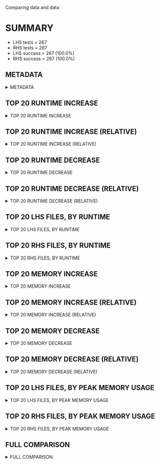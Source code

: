 Comparing data and data


# SUMMARY
- LHS tests = 267
- RHS tests = 267
- LHS success = 267  (100.0%)
- RHS success = 267  (100.0%)


## METADATA

<details><summary>METADATA</summary>

# LHS
<pre>
Ramon benchmark for Z3
-
Job description: 
Job tag: smt-sls-ufnia-sat
Z3 repo: https://github.com/Z3Prover/z3
Z3 commit: 7fb6497ce1162635e7e5f78fe35bf4d5b02d2dbd
Z3 branch: master
Z3 options: "-T:60 -v:2 -st tactic.default_tactic="(then simplify propagate-values solve-eqs simplify sls-smt)" model_validate=true sls.arith_use_clausal_lookahead=true"
Z3 inputs: inputs/QF_UFNIA_SAT
Z3 commit message: fix return value when in external mode bool-flip

return null_bool_var instead of false (= 0).

</pre>
# RHS
<pre>
Ramon benchmark for Z3
-
Job description: 
Job tag: smt-sls-ufnia-sat
Z3 repo: https://github.com/Z3Prover/z3
Z3 commit: 7fb6497ce1162635e7e5f78fe35bf4d5b02d2dbd
Z3 branch: master
Z3 options: "-T:60 -v:2 -st tactic.default_tactic="(then simplify propagate-values solve-eqs simplify sls-smt)" model_validate=true sls.arith_use_clausal_lookahead=true"
Z3 inputs: inputs/QF_UFNIA_SAT
Z3 commit message: fix return value when in external mode bool-flip

return null_bool_var instead of false (= 0).

</pre>
</details>


## TOP 20 RUNTIME INCREASE

<details><summary>TOP 20 RUNTIME INCREASE</summary>

|FILE                                                                                        |TIME_L     |TIME_R     |DIFF(s)    |DIFF(%)|
|-------------|-------------:|-------------:|--------------:|------------:|
|00002.smt2                                                                                  |   0.008s  |   0.008s  |   0.000s  | 0.0%|
|00003.smt2                                                                                  |   0.007s  |   0.007s  |   0.000s  | 0.0%|
|00005.smt2                                                                                  |   0.007s  |   0.007s  |   0.000s  | 0.0%|
|00018.smt2                                                                                  |   0.076s  |   0.076s  |   0.000s  | 0.0%|
|00020.smt2                                                                                  |   0.008s  |   0.008s  |   0.000s  | 0.0%|
|00035.smt2                                                                                  |   0.011s  |   0.011s  |   0.000s  | 0.0%|
|00085.smt2                                                                                  |   0.010s  |   0.010s  |   0.000s  | 0.0%|
|00102.smt2                                                                                  |   0.008s  |   0.008s  |   0.000s  | 0.0%|
|00104.smt2                                                                                  |   0.658s  |   0.658s  |   0.000s  | 0.0%|
|00105.smt2                                                                                  |   0.020s  |   0.020s  |   0.000s  | 0.0%|
|00149.smt2                                                                                  |   0.008s  |   0.008s  |   0.000s  | 0.0%|
|00194.smt2                                                                                  |   0.011s  |   0.011s  |   0.000s  | 0.0%|
|00235.smt2                                                                                  |   0.007s  |   0.007s  |   0.000s  | 0.0%|
|00243.smt2                                                                                  |   0.009s  |   0.009s  |   0.000s  | 0.0%|
|00247.smt2                                                                                  |   0.007s  |   0.007s  |   0.000s  | 0.0%|
|00249.smt2                                                                                  |   0.016s  |   0.016s  |   0.000s  | 0.0%|
|00251.smt2                                                                                  |   0.012s  |   0.012s  |   0.000s  | 0.0%|
|00294.smt2                                                                                  |   0.008s  |   0.008s  |   0.000s  | 0.0%|
|00304.smt2                                                                                  |   0.202s  |   0.202s  |   0.000s  | 0.0%|
|00314.smt2                                                                                  |   0.014s  |   0.014s  |   0.000s  | 0.0%|
</details>


## TOP 20 RUNTIME INCREASE (RELATIVE)

<details><summary>TOP 20 RUNTIME INCREASE (RELATIVE)</summary>

|FILE                                                                                        |TIME_L     |TIME_R     |DIFF(s)    |DIFF(%)|
|-------------|-------------:|-------------:|--------------:|------------:|
|00002.smt2                                                                                  |   0.008s  |   0.008s  |   0.000s  | 0.0%|
|00003.smt2                                                                                  |   0.007s  |   0.007s  |   0.000s  | 0.0%|
|00005.smt2                                                                                  |   0.007s  |   0.007s  |   0.000s  | 0.0%|
|00018.smt2                                                                                  |   0.076s  |   0.076s  |   0.000s  | 0.0%|
|00020.smt2                                                                                  |   0.008s  |   0.008s  |   0.000s  | 0.0%|
|00035.smt2                                                                                  |   0.011s  |   0.011s  |   0.000s  | 0.0%|
|00085.smt2                                                                                  |   0.010s  |   0.010s  |   0.000s  | 0.0%|
|00102.smt2                                                                                  |   0.008s  |   0.008s  |   0.000s  | 0.0%|
|00104.smt2                                                                                  |   0.658s  |   0.658s  |   0.000s  | 0.0%|
|00105.smt2                                                                                  |   0.020s  |   0.020s  |   0.000s  | 0.0%|
|00149.smt2                                                                                  |   0.008s  |   0.008s  |   0.000s  | 0.0%|
|00194.smt2                                                                                  |   0.011s  |   0.011s  |   0.000s  | 0.0%|
|00235.smt2                                                                                  |   0.007s  |   0.007s  |   0.000s  | 0.0%|
|00243.smt2                                                                                  |   0.009s  |   0.009s  |   0.000s  | 0.0%|
|00247.smt2                                                                                  |   0.007s  |   0.007s  |   0.000s  | 0.0%|
|00249.smt2                                                                                  |   0.016s  |   0.016s  |   0.000s  | 0.0%|
|00251.smt2                                                                                  |   0.012s  |   0.012s  |   0.000s  | 0.0%|
|00294.smt2                                                                                  |   0.008s  |   0.008s  |   0.000s  | 0.0%|
|00304.smt2                                                                                  |   0.202s  |   0.202s  |   0.000s  | 0.0%|
|00314.smt2                                                                                  |   0.014s  |   0.014s  |   0.000s  | 0.0%|
</details>


## TOP 20 RUNTIME DECREASE

<details><summary>TOP 20 RUNTIME DECREASE</summary>

|FILE                                                                                        |TIME_L     |TIME_R     |DIFF(s)    |DIFF(%)|
|-------------|-------------:|-------------:|--------------:|------------:|
|00002.smt2                                                                                  |   0.008s  |   0.008s  |   0.000s  | 0.0%|
|00003.smt2                                                                                  |   0.007s  |   0.007s  |   0.000s  | 0.0%|
|00005.smt2                                                                                  |   0.007s  |   0.007s  |   0.000s  | 0.0%|
|00018.smt2                                                                                  |   0.076s  |   0.076s  |   0.000s  | 0.0%|
|00020.smt2                                                                                  |   0.008s  |   0.008s  |   0.000s  | 0.0%|
|00035.smt2                                                                                  |   0.011s  |   0.011s  |   0.000s  | 0.0%|
|00085.smt2                                                                                  |   0.010s  |   0.010s  |   0.000s  | 0.0%|
|00102.smt2                                                                                  |   0.008s  |   0.008s  |   0.000s  | 0.0%|
|00104.smt2                                                                                  |   0.658s  |   0.658s  |   0.000s  | 0.0%|
|00105.smt2                                                                                  |   0.020s  |   0.020s  |   0.000s  | 0.0%|
|00149.smt2                                                                                  |   0.008s  |   0.008s  |   0.000s  | 0.0%|
|00194.smt2                                                                                  |   0.011s  |   0.011s  |   0.000s  | 0.0%|
|00235.smt2                                                                                  |   0.007s  |   0.007s  |   0.000s  | 0.0%|
|00243.smt2                                                                                  |   0.009s  |   0.009s  |   0.000s  | 0.0%|
|00247.smt2                                                                                  |   0.007s  |   0.007s  |   0.000s  | 0.0%|
|00249.smt2                                                                                  |   0.016s  |   0.016s  |   0.000s  | 0.0%|
|00251.smt2                                                                                  |   0.012s  |   0.012s  |   0.000s  | 0.0%|
|00294.smt2                                                                                  |   0.008s  |   0.008s  |   0.000s  | 0.0%|
|00304.smt2                                                                                  |   0.202s  |   0.202s  |   0.000s  | 0.0%|
|00314.smt2                                                                                  |   0.014s  |   0.014s  |   0.000s  | 0.0%|
</details>


## TOP 20 RUNTIME DECREASE (RELATIVE)

<details><summary>TOP 20 RUNTIME DECREASE (RELATIVE)</summary>

|FILE                                                                                        |TIME_L     |TIME_R     |DIFF(s)    |DIFF(%)|
|-------------|-------------:|-------------:|--------------:|------------:|
|00002.smt2                                                                                  |   0.008s  |   0.008s  |   0.000s  | 0.0%|
|00003.smt2                                                                                  |   0.007s  |   0.007s  |   0.000s  | 0.0%|
|00005.smt2                                                                                  |   0.007s  |   0.007s  |   0.000s  | 0.0%|
|00018.smt2                                                                                  |   0.076s  |   0.076s  |   0.000s  | 0.0%|
|00020.smt2                                                                                  |   0.008s  |   0.008s  |   0.000s  | 0.0%|
|00035.smt2                                                                                  |   0.011s  |   0.011s  |   0.000s  | 0.0%|
|00085.smt2                                                                                  |   0.010s  |   0.010s  |   0.000s  | 0.0%|
|00102.smt2                                                                                  |   0.008s  |   0.008s  |   0.000s  | 0.0%|
|00104.smt2                                                                                  |   0.658s  |   0.658s  |   0.000s  | 0.0%|
|00105.smt2                                                                                  |   0.020s  |   0.020s  |   0.000s  | 0.0%|
|00149.smt2                                                                                  |   0.008s  |   0.008s  |   0.000s  | 0.0%|
|00194.smt2                                                                                  |   0.011s  |   0.011s  |   0.000s  | 0.0%|
|00235.smt2                                                                                  |   0.007s  |   0.007s  |   0.000s  | 0.0%|
|00243.smt2                                                                                  |   0.009s  |   0.009s  |   0.000s  | 0.0%|
|00247.smt2                                                                                  |   0.007s  |   0.007s  |   0.000s  | 0.0%|
|00249.smt2                                                                                  |   0.016s  |   0.016s  |   0.000s  | 0.0%|
|00251.smt2                                                                                  |   0.012s  |   0.012s  |   0.000s  | 0.0%|
|00294.smt2                                                                                  |   0.008s  |   0.008s  |   0.000s  | 0.0%|
|00304.smt2                                                                                  |   0.202s  |   0.202s  |   0.000s  | 0.0%|
|00314.smt2                                                                                  |   0.014s  |   0.014s  |   0.000s  | 0.0%|
</details>


## TOP 20 LHS FILES, BY RUNTIME

<details><summary>TOP 20 LHS FILES, BY RUNTIME</summary>

|FILE                                                                                       |TIME     |MEM        |
|------------|----------:|---------:|
|int_check_bvslt_bvurem1_ltr_inv_g.smt2                                                     |  60.029s |19.032MiB|
|int_check_ne_bvurem0_ltr_inv_g.smt2                                                        |  60.005s |19.028MiB|
|int_check_bvsge_bvashr0_rtl.smt2                                                           |  60.004s |19.104MiB|
|qf_AndOrXor_530_values_0.smt2                                                              |  60.004s |19.048MiB|
|int_check_bvslt_bvashr1_ltr_inv_g.smt2                                                     |  60.003s |18.864MiB|
|qf_Select_704_values_0.smt2                                                                |  60.003s |18.884MiB|
|int_check_bvsgt_bvlshr0_ltr_inv_r.smt2                                                     |  60.003s |18.836MiB|
|int_check_bvslt_bvudiv1_rtl.smt2                                                           |  60.002s |19.336MiB|
|int_check_bvule_bvlshr1_ltr_inv_g.smt2                                                     |  60.002s |18.772MiB|
|int_check_bvule_bvashr1_ltr_inv_g.smt2                                                     |  60.002s |18.832MiB|
|int_check_bvsge_bvashr0_ltr_inv_g.smt2                                                     |  60.001s |19.092MiB|
|int_check_bvsgt_bvmul_rtl.smt2                                                             |  60.001s |19.32MiB|
|qf_Select_740_values_0.smt2                                                                |  60.001s |19.044MiB|
|int_check_bvsgt_bvashr1_rtl.smt2                                                           |  60.001s |18.868MiB|
|int_check_ne_bvshl0_rtl.smt2                                                               |  60.001s |18.776MiB|
|int_check_bvsge_bvmul_rtl.smt2                                                             |  60.001s |18.828MiB|
|int_check_bvugt_bvmul_rtl.smt2                                                             |  60.000s |18.796MiB|
|int_check_bvule_bvlshr0_ltr_inv_g.smt2                                                     |  60.000s |18.784MiB|
|int_check_bvuge_bvurem1_ltr_inv_g.smt2                                                     |  60.000s |18.788MiB|
|int_check_bvuge_bvurem1_rtl.smt2                                                           |  60.000s |19.056MiB|
</details>


## TOP 20 RHS FILES, BY RUNTIME

<details><summary>TOP 20 RHS FILES, BY RUNTIME</summary>

|FILE                                                                                       |TIME     |MEM        |
|------------|----------:|---------:|
|int_check_bvslt_bvurem1_ltr_inv_g.smt2                                                     |  60.029s |19.032MiB|
|int_check_ne_bvurem0_ltr_inv_g.smt2                                                        |  60.005s |19.028MiB|
|int_check_bvsge_bvashr0_rtl.smt2                                                           |  60.004s |19.104MiB|
|qf_AndOrXor_530_values_0.smt2                                                              |  60.004s |19.048MiB|
|int_check_bvslt_bvashr1_ltr_inv_g.smt2                                                     |  60.003s |18.864MiB|
|qf_Select_704_values_0.smt2                                                                |  60.003s |18.884MiB|
|int_check_bvsgt_bvlshr0_ltr_inv_r.smt2                                                     |  60.003s |18.836MiB|
|int_check_bvslt_bvudiv1_rtl.smt2                                                           |  60.002s |19.336MiB|
|int_check_bvule_bvlshr1_ltr_inv_g.smt2                                                     |  60.002s |18.772MiB|
|int_check_bvule_bvashr1_ltr_inv_g.smt2                                                     |  60.002s |18.832MiB|
|int_check_bvsge_bvashr0_ltr_inv_g.smt2                                                     |  60.001s |19.092MiB|
|int_check_bvsgt_bvmul_rtl.smt2                                                             |  60.001s |19.32MiB|
|qf_Select_740_values_0.smt2                                                                |  60.001s |19.044MiB|
|int_check_bvsgt_bvashr1_rtl.smt2                                                           |  60.001s |18.868MiB|
|int_check_ne_bvshl0_rtl.smt2                                                               |  60.001s |18.776MiB|
|int_check_bvsge_bvmul_rtl.smt2                                                             |  60.001s |18.828MiB|
|int_check_bvugt_bvmul_rtl.smt2                                                             |  60.000s |18.796MiB|
|int_check_bvule_bvlshr0_ltr_inv_g.smt2                                                     |  60.000s |18.784MiB|
|int_check_bvuge_bvurem1_ltr_inv_g.smt2                                                     |  60.000s |18.788MiB|
|int_check_bvuge_bvurem1_rtl.smt2                                                           |  60.000s |19.056MiB|
</details>


## TOP 20 MEMORY INCREASE

<details><summary>TOP 20 MEMORY INCREASE</summary>

|FILE                                                                                        |MEM_L         |MEM_R         |DIFF            |DIFF(%)|
|-------------|-------------:|-------------:|--------------:|------------:|
|00002.smt2                                                                                  |18.768MiB|18.768MiB|0B| 0.0%|
|00003.smt2                                                                                  |18.356MiB|18.356MiB|0B| 0.0%|
|00005.smt2                                                                                  |18.512MiB|18.512MiB|0B| 0.0%|
|00018.smt2                                                                                  |22.28MiB|22.28MiB|0B| 0.0%|
|00020.smt2                                                                                  |18.768MiB|18.768MiB|0B| 0.0%|
|00035.smt2                                                                                  |18.768MiB|18.768MiB|0B| 0.0%|
|00085.smt2                                                                                  |18.488MiB|18.488MiB|0B| 0.0%|
|00102.smt2                                                                                  |18.996MiB|18.996MiB|0B| 0.0%|
|00104.smt2                                                                                  |19.788MiB|19.788MiB|0B| 0.0%|
|00105.smt2                                                                                  |19.988MiB|19.988MiB|0B| 0.0%|
|00149.smt2                                                                                  |18.716MiB|18.716MiB|0B| 0.0%|
|00194.smt2                                                                                  |19.156MiB|19.156MiB|0B| 0.0%|
|00235.smt2                                                                                  |18.516MiB|18.516MiB|0B| 0.0%|
|00243.smt2                                                                                  |18.516MiB|18.516MiB|0B| 0.0%|
|00247.smt2                                                                                  |18.576MiB|18.576MiB|0B| 0.0%|
|00249.smt2                                                                                  |19.536MiB|19.536MiB|0B| 0.0%|
|00251.smt2                                                                                  |19.236MiB|19.236MiB|0B| 0.0%|
|00294.smt2                                                                                  |18.6MiB|18.6MiB|0B| 0.0%|
|00304.smt2                                                                                  |20.952MiB|20.952MiB|0B| 0.0%|
|00314.smt2                                                                                  |19.464MiB|19.464MiB|0B| 0.0%|
</details>


## TOP 20 MEMORY INCREASE (RELATIVE)

<details><summary>TOP 20 MEMORY INCREASE (RELATIVE)</summary>

|FILE                                                                                        |MEM_L         |MEM_R         |DIFF            |DIFF(%)|
|-------------|-------------:|-------------:|--------------:|------------:|
|00002.smt2                                                                                  |18.768MiB|18.768MiB|0B| 0.0%|
|00003.smt2                                                                                  |18.356MiB|18.356MiB|0B| 0.0%|
|00005.smt2                                                                                  |18.512MiB|18.512MiB|0B| 0.0%|
|00018.smt2                                                                                  |22.28MiB|22.28MiB|0B| 0.0%|
|00020.smt2                                                                                  |18.768MiB|18.768MiB|0B| 0.0%|
|00035.smt2                                                                                  |18.768MiB|18.768MiB|0B| 0.0%|
|00085.smt2                                                                                  |18.488MiB|18.488MiB|0B| 0.0%|
|00102.smt2                                                                                  |18.996MiB|18.996MiB|0B| 0.0%|
|00104.smt2                                                                                  |19.788MiB|19.788MiB|0B| 0.0%|
|00105.smt2                                                                                  |19.988MiB|19.988MiB|0B| 0.0%|
|00149.smt2                                                                                  |18.716MiB|18.716MiB|0B| 0.0%|
|00194.smt2                                                                                  |19.156MiB|19.156MiB|0B| 0.0%|
|00235.smt2                                                                                  |18.516MiB|18.516MiB|0B| 0.0%|
|00243.smt2                                                                                  |18.516MiB|18.516MiB|0B| 0.0%|
|00247.smt2                                                                                  |18.576MiB|18.576MiB|0B| 0.0%|
|00249.smt2                                                                                  |19.536MiB|19.536MiB|0B| 0.0%|
|00251.smt2                                                                                  |19.236MiB|19.236MiB|0B| 0.0%|
|00294.smt2                                                                                  |18.6MiB|18.6MiB|0B| 0.0%|
|00304.smt2                                                                                  |20.952MiB|20.952MiB|0B| 0.0%|
|00314.smt2                                                                                  |19.464MiB|19.464MiB|0B| 0.0%|
</details>


## TOP 20 MEMORY DECREASE

<details><summary>TOP 20 MEMORY DECREASE</summary>

|FILE                                                                                        |MEM_L         |MEM_R         |DIFF            |DIFF(%)|
|-------------|-------------:|-------------:|--------------:|------------:|
|00002.smt2                                                                                  |18.768MiB|18.768MiB|0B| 0.0%|
|00003.smt2                                                                                  |18.356MiB|18.356MiB|0B| 0.0%|
|00005.smt2                                                                                  |18.512MiB|18.512MiB|0B| 0.0%|
|00018.smt2                                                                                  |22.28MiB|22.28MiB|0B| 0.0%|
|00020.smt2                                                                                  |18.768MiB|18.768MiB|0B| 0.0%|
|00035.smt2                                                                                  |18.768MiB|18.768MiB|0B| 0.0%|
|00085.smt2                                                                                  |18.488MiB|18.488MiB|0B| 0.0%|
|00102.smt2                                                                                  |18.996MiB|18.996MiB|0B| 0.0%|
|00104.smt2                                                                                  |19.788MiB|19.788MiB|0B| 0.0%|
|00105.smt2                                                                                  |19.988MiB|19.988MiB|0B| 0.0%|
|00149.smt2                                                                                  |18.716MiB|18.716MiB|0B| 0.0%|
|00194.smt2                                                                                  |19.156MiB|19.156MiB|0B| 0.0%|
|00235.smt2                                                                                  |18.516MiB|18.516MiB|0B| 0.0%|
|00243.smt2                                                                                  |18.516MiB|18.516MiB|0B| 0.0%|
|00247.smt2                                                                                  |18.576MiB|18.576MiB|0B| 0.0%|
|00249.smt2                                                                                  |19.536MiB|19.536MiB|0B| 0.0%|
|00251.smt2                                                                                  |19.236MiB|19.236MiB|0B| 0.0%|
|00294.smt2                                                                                  |18.6MiB|18.6MiB|0B| 0.0%|
|00304.smt2                                                                                  |20.952MiB|20.952MiB|0B| 0.0%|
|00314.smt2                                                                                  |19.464MiB|19.464MiB|0B| 0.0%|
</details>


## TOP 20 MEMORY DECREASE (RELATIVE)

<details><summary>TOP 20 MEMORY DECREASE (RELATIVE)</summary>

|FILE                                                                                        |MEM_L         |MEM_R         |DIFF            |DIFF(%)|
|-------------|-------------:|-------------:|--------------:|------------:|
|00002.smt2                                                                                  |18.768MiB|18.768MiB|0B| 0.0%|
|00003.smt2                                                                                  |18.356MiB|18.356MiB|0B| 0.0%|
|00005.smt2                                                                                  |18.512MiB|18.512MiB|0B| 0.0%|
|00018.smt2                                                                                  |22.28MiB|22.28MiB|0B| 0.0%|
|00020.smt2                                                                                  |18.768MiB|18.768MiB|0B| 0.0%|
|00035.smt2                                                                                  |18.768MiB|18.768MiB|0B| 0.0%|
|00085.smt2                                                                                  |18.488MiB|18.488MiB|0B| 0.0%|
|00102.smt2                                                                                  |18.996MiB|18.996MiB|0B| 0.0%|
|00104.smt2                                                                                  |19.788MiB|19.788MiB|0B| 0.0%|
|00105.smt2                                                                                  |19.988MiB|19.988MiB|0B| 0.0%|
|00149.smt2                                                                                  |18.716MiB|18.716MiB|0B| 0.0%|
|00194.smt2                                                                                  |19.156MiB|19.156MiB|0B| 0.0%|
|00235.smt2                                                                                  |18.516MiB|18.516MiB|0B| 0.0%|
|00243.smt2                                                                                  |18.516MiB|18.516MiB|0B| 0.0%|
|00247.smt2                                                                                  |18.576MiB|18.576MiB|0B| 0.0%|
|00249.smt2                                                                                  |19.536MiB|19.536MiB|0B| 0.0%|
|00251.smt2                                                                                  |19.236MiB|19.236MiB|0B| 0.0%|
|00294.smt2                                                                                  |18.6MiB|18.6MiB|0B| 0.0%|
|00304.smt2                                                                                  |20.952MiB|20.952MiB|0B| 0.0%|
|00314.smt2                                                                                  |19.464MiB|19.464MiB|0B| 0.0%|
</details>


## TOP 20 LHS FILES, BY PEAK MEMORY USAGE

<details><summary>TOP 20 LHS FILES, BY PEAK MEMORY USAGE</summary>

|FILE                                                                                       |TIME     |MEM        |
|------------|----------:|---------:|
|00793.smt2                                                                                 |   0.202s |54.108MiB|
|00413.smt2                                                                                 |   0.503s |35.716MiB|
|00402.smt2                                                                                 |   0.075s |23.228MiB|
|00018.smt2                                                                                 |   0.076s |22.28MiB|
|00304.smt2                                                                                 |   0.202s |20.952MiB|
|00415.smt2                                                                                 |   0.016s |20.416MiB|
|00105.smt2                                                                                 |   0.020s |19.988MiB|
|00428.smt2                                                                                 |   0.020s |19.792MiB|
|00379.smt2                                                                                 |   0.012s |19.792MiB|
|00104.smt2                                                                                 |   0.658s |19.788MiB|
|00249.smt2                                                                                 |   0.016s |19.536MiB|
|00314.smt2                                                                                 |   0.014s |19.464MiB|
|int_check_bvslt_bvudiv1_rtl.smt2                                                           |  60.002s |19.336MiB|
|int_check_bvsgt_bvmul_rtl.smt2                                                             |  60.001s |19.32MiB|
|00251.smt2                                                                                 |   0.012s |19.236MiB|
|00194.smt2                                                                                 |   0.011s |19.156MiB|
|int_check_bvsle_bvashr1_ltr_inv_g.smt2                                                     |  59.999s |19.116MiB|
|int_check_bvsge_bvashr0_rtl.smt2                                                           |  60.004s |19.104MiB|
|qf_AddSub_1599_values_0.smt2                                                               |  59.998s |19.104MiB|
|int_check_bvsge_bvashr0_ltr_inv_g.smt2                                                     |  60.001s |19.092MiB|
</details>


## TOP 20 RHS FILES, BY PEAK MEMORY USAGE

<details><summary>TOP 20 RHS FILES, BY PEAK MEMORY USAGE</summary>

|FILE                                                                                       |TIME     |MEM        |
|------------|----------:|---------:|
|00793.smt2                                                                                 |   0.202s |54.108MiB|
|00413.smt2                                                                                 |   0.503s |35.716MiB|
|00402.smt2                                                                                 |   0.075s |23.228MiB|
|00018.smt2                                                                                 |   0.076s |22.28MiB|
|00304.smt2                                                                                 |   0.202s |20.952MiB|
|00415.smt2                                                                                 |   0.016s |20.416MiB|
|00105.smt2                                                                                 |   0.020s |19.988MiB|
|00428.smt2                                                                                 |   0.020s |19.792MiB|
|00379.smt2                                                                                 |   0.012s |19.792MiB|
|00104.smt2                                                                                 |   0.658s |19.788MiB|
|00249.smt2                                                                                 |   0.016s |19.536MiB|
|00314.smt2                                                                                 |   0.014s |19.464MiB|
|int_check_bvslt_bvudiv1_rtl.smt2                                                           |  60.002s |19.336MiB|
|int_check_bvsgt_bvmul_rtl.smt2                                                             |  60.001s |19.32MiB|
|00251.smt2                                                                                 |   0.012s |19.236MiB|
|00194.smt2                                                                                 |   0.011s |19.156MiB|
|int_check_bvsle_bvashr1_ltr_inv_g.smt2                                                     |  59.999s |19.116MiB|
|int_check_bvsge_bvashr0_rtl.smt2                                                           |  60.004s |19.104MiB|
|qf_AddSub_1599_values_0.smt2                                                               |  59.998s |19.104MiB|
|int_check_bvsge_bvashr0_ltr_inv_g.smt2                                                     |  60.001s |19.092MiB|
</details>


## FULL COMPARISON

<details><summary>FULL COMPARISON</summary>

|FILE                                                                                        |TIME_L     |TIME_R     |DIFF(s)    |DIFF(%)|
|-------------|-------------:|-------------:|--------------:|------------:|
|00002.smt2                                                                                  |   0.008s  |   0.008s  |   0.000s  | 0.0%|
|00003.smt2                                                                                  |   0.007s  |   0.007s  |   0.000s  | 0.0%|
|00005.smt2                                                                                  |   0.007s  |   0.007s  |   0.000s  | 0.0%|
|00018.smt2                                                                                  |   0.076s  |   0.076s  |   0.000s  | 0.0%|
|00020.smt2                                                                                  |   0.008s  |   0.008s  |   0.000s  | 0.0%|
|00035.smt2                                                                                  |   0.011s  |   0.011s  |   0.000s  | 0.0%|
|00085.smt2                                                                                  |   0.010s  |   0.010s  |   0.000s  | 0.0%|
|00102.smt2                                                                                  |   0.008s  |   0.008s  |   0.000s  | 0.0%|
|00104.smt2                                                                                  |   0.658s  |   0.658s  |   0.000s  | 0.0%|
|00105.smt2                                                                                  |   0.020s  |   0.020s  |   0.000s  | 0.0%|
|00149.smt2                                                                                  |   0.008s  |   0.008s  |   0.000s  | 0.0%|
|00194.smt2                                                                                  |   0.011s  |   0.011s  |   0.000s  | 0.0%|
|00235.smt2                                                                                  |   0.007s  |   0.007s  |   0.000s  | 0.0%|
|00243.smt2                                                                                  |   0.009s  |   0.009s  |   0.000s  | 0.0%|
|00247.smt2                                                                                  |   0.007s  |   0.007s  |   0.000s  | 0.0%|
|00249.smt2                                                                                  |   0.016s  |   0.016s  |   0.000s  | 0.0%|
|00251.smt2                                                                                  |   0.012s  |   0.012s  |   0.000s  | 0.0%|
|00294.smt2                                                                                  |   0.008s  |   0.008s  |   0.000s  | 0.0%|
|00304.smt2                                                                                  |   0.202s  |   0.202s  |   0.000s  | 0.0%|
|00314.smt2                                                                                  |   0.014s  |   0.014s  |   0.000s  | 0.0%|
|00324.smt2                                                                                  |   0.007s  |   0.007s  |   0.000s  | 0.0%|
|00379.smt2                                                                                  |   0.012s  |   0.012s  |   0.000s  | 0.0%|
|00402.smt2                                                                                  |   0.075s  |   0.075s  |   0.000s  | 0.0%|
|00413.smt2                                                                                  |   0.503s  |   0.503s  |   0.000s  | 0.0%|
|00415.smt2                                                                                  |   0.016s  |   0.016s  |   0.000s  | 0.0%|
|00428.smt2                                                                                  |   0.020s  |   0.020s  |   0.000s  | 0.0%|
|00793.smt2                                                                                  |   0.202s  |   0.202s  |   0.000s  | 0.0%|
|00967.smt2                                                                                  |   0.006s  |   0.006s  |   0.000s  | 0.0%|
|01052.smt2                                                                                  |   0.009s  |   0.009s  |   0.000s  | 0.0%|
|int_check_bvsge_bvadd_ltr_inv_r.smt2                                                        |  59.998s  |  59.998s  |   0.000s  | 0.0%|
|int_check_bvsge_bvand_ltr_inv_g.smt2                                                        |   0.007s  |   0.007s  |   0.000s  | 0.0%|
|int_check_bvsge_bvand_rtl.smt2                                                              |   0.009s  |   0.009s  |   0.000s  | 0.0%|
|int_check_bvsge_bvashr0_ltr_inv_g.smt2                                                      |  60.001s  |  60.001s  |   0.000s  | 0.0%|
|int_check_bvsge_bvashr0_rtl.smt2                                                            |  60.004s  |  60.004s  |   0.000s  | 0.0%|
|int_check_bvsge_bvashr1_ltr_inv_g.smt2                                                      |  59.993s  |  59.993s  |   0.000s  | 0.0%|
|int_check_bvsge_bvlshr0_ltr_inv_r.smt2                                                      |  59.782s  |  59.782s  |   0.000s  | 0.0%|
|int_check_bvsge_bvlshr1_rtl.smt2                                                            |  59.895s  |  59.895s  |   0.000s  | 0.0%|
|int_check_bvsge_bvmul_rtl.smt2                                                              |  60.001s  |  60.001s  |   0.000s  | 0.0%|
|int_check_bvsge_bvnot_ltr_inv_g.smt2                                                        |   0.008s  |   0.008s  |   0.000s  | 0.0%|
|int_check_bvsge_bvor_ltr_inv_g.smt2                                                         |   0.006s  |   0.006s  |   0.000s  | 0.0%|
|int_check_bvsge_bvor_rtl.smt2                                                               |   0.009s  |   0.009s  |   0.000s  | 0.0%|
|int_check_bvsge_bvshl0_ltr_inv_g.smt2                                                       |  59.965s  |  59.965s  |   0.000s  | 0.0%|
|int_check_bvsge_bvshl0_rtl.smt2                                                             |   0.012s  |   0.012s  |   0.000s  | 0.0%|
|int_check_bvsge_bvudiv0_rtl.smt2                                                            |  59.776s  |  59.776s  |   0.000s  | 0.0%|
|int_check_bvsge_bvurem0_ltr_inv_g.smt2                                                      |  59.917s  |  59.917s  |   0.000s  | 0.0%|
|int_check_bvsge_bvurem0_rtl.smt2                                                            |  59.993s  |  59.993s  |   0.000s  | 0.0%|
|int_check_bvsge_bvurem1_rtl.smt2                                                            |  59.949s  |  59.949s  |   0.000s  | 0.0%|
|int_check_bvsgt_bvadd_ltr_inv_g.smt2                                                        |   0.008s  |   0.008s  |   0.000s  | 0.0%|
|int_check_bvsgt_bvadd_ltr_inv_r.smt2                                                        |   0.007s  |   0.007s  |   0.000s  | 0.0%|
|int_check_bvsgt_bvand_ltr_inv_g.smt2                                                        |   0.010s  |   0.010s  |   0.000s  | 0.0%|
|int_check_bvsgt_bvand_rtl.smt2                                                              |   0.010s  |   0.010s  |   0.000s  | 0.0%|
|int_check_bvsgt_bvashr0_ltr_inv_g.smt2                                                      |  59.955s  |  59.955s  |   0.000s  | 0.0%|
|int_check_bvsgt_bvashr1_rtl.smt2                                                            |  60.001s  |  60.001s  |   0.000s  | 0.0%|
|int_check_bvsgt_bvlshr0_ltr_inv_r.smt2                                                      |  60.003s  |  60.003s  |   0.000s  | 0.0%|
|int_check_bvsgt_bvmul_rtl.smt2                                                              |  60.001s  |  60.001s  |   0.000s  | 0.0%|
|int_check_bvsgt_bvneg_ltr_inv_g.smt2                                                        |   0.012s  |   0.012s  |   0.000s  | 0.0%|
|int_check_bvsgt_bvneg_rtl.smt2                                                              |   0.007s  |   0.007s  |   0.000s  | 0.0%|
|int_check_bvsgt_bvnot_ltr_inv_g.smt2                                                        |   0.009s  |   0.009s  |   0.000s  | 0.0%|
|int_check_bvsgt_bvnot_rtl.smt2                                                              |   0.006s  |   0.006s  |   0.000s  | 0.0%|
|int_check_bvsgt_bvor_ltr_inv_g.smt2                                                         |   0.011s  |   0.011s  |   0.000s  | 0.0%|
|int_check_bvsgt_bvor_rtl.smt2                                                               |   0.010s  |   0.010s  |   0.000s  | 0.0%|
|int_check_bvsgt_bvudiv0_rtl.smt2                                                            |  59.969s  |  59.969s  |   0.000s  | 0.0%|
|int_check_bvsgt_bvudiv1_rtl.smt2                                                            |  59.996s  |  59.996s  |   0.000s  | 0.0%|
|int_check_bvsgt_bvurem0_ltr_inv_g.smt2                                                      |   0.012s  |   0.012s  |   0.000s  | 0.0%|
|int_check_bvsgt_bvurem1_ltr_inv_g.smt2                                                      |   0.011s  |   0.011s  |   0.000s  | 0.0%|
|int_check_bvsle_bvadd_ltr_inv_r.smt2                                                        |   0.008s  |   0.008s  |   0.000s  | 0.0%|
|int_check_bvsle_bvand_ltr_inv_g.smt2                                                        |   0.006s  |   0.006s  |   0.000s  | 0.0%|
|int_check_bvsle_bvand_rtl.smt2                                                              |   0.007s  |   0.007s  |   0.000s  | 0.0%|
|int_check_bvsle_bvashr1_ltr_inv_g.smt2                                                      |  59.999s  |  59.999s  |   0.000s  | 0.0%|
|int_check_bvsle_bvlshr0_rtl.smt2                                                            |  59.551s  |  59.551s  |   0.000s  | 0.0%|
|int_check_bvsle_bvlshr1_ltr_inv_g.smt2                                                      |  59.994s  |  59.994s  |   0.000s  | 0.0%|
|int_check_bvsle_bvlshr1_rtl.smt2                                                            |  59.903s  |  59.903s  |   0.000s  | 0.0%|
|int_check_bvsle_bvneg_ltr_inv_g.smt2                                                        |   0.008s  |   0.008s  |   0.000s  | 0.0%|
|int_check_bvsle_bvnot_ltr_inv_g.smt2                                                        |   0.012s  |   0.012s  |   0.000s  | 0.0%|
|int_check_bvsle_bvor_ltr_inv_g.smt2                                                         |   0.011s  |   0.011s  |   0.000s  | 0.0%|
|int_check_bvsle_bvor_rtl.smt2                                                               |   0.006s  |   0.006s  |   0.000s  | 0.0%|
|int_check_bvsle_bvshl0_rtl.smt2                                                             |   0.011s  |   0.011s  |   0.000s  | 0.0%|
|int_check_bvsle_bvshl1_rtl.smt2                                                             |  59.980s  |  59.980s  |   0.000s  | 0.0%|
|int_check_bvsle_bvudiv0_ltr_inv_g.smt2                                                      |  59.991s  |  59.991s  |   0.000s  | 0.0%|
|int_check_bvsle_bvudiv1_rtl.smt2                                                            |  59.989s  |  59.989s  |   0.000s  | 0.0%|
|int_check_bvsle_bvurem0_ltr_inv_g.smt2                                                      |   0.007s  |   0.007s  |   0.000s  | 0.0%|
|int_check_bvsle_bvurem0_rtl.smt2                                                            |   0.005s  |   0.005s  |   0.000s  | 0.0%|
|int_check_bvsle_bvurem1_ltr_inv_r.smt2                                                      |   0.009s  |   0.009s  |   0.000s  | 0.0%|
|int_check_bvsle_bvurem1_rtl.smt2                                                            |  59.993s  |  59.993s  |   0.000s  | 0.0%|
|int_check_bvslt_bvadd_ltr_inv_g.smt2                                                        |   0.015s  |   0.015s  |   0.000s  | 0.0%|
|int_check_bvslt_bvadd_ltr_inv_r.smt2                                                        |   0.009s  |   0.009s  |   0.000s  | 0.0%|
|int_check_bvslt_bvadd_rtl.smt2                                                              |  59.960s  |  59.960s  |   0.000s  | 0.0%|
|int_check_bvslt_bvand_ltr_inv_g.smt2                                                        |  59.996s  |  59.996s  |   0.000s  | 0.0%|
|int_check_bvslt_bvand_rtl.smt2                                                              |  59.886s  |  59.886s  |   0.000s  | 0.0%|
|int_check_bvslt_bvashr1_ltr_inv_g.smt2                                                      |  60.003s  |  60.003s  |   0.000s  | 0.0%|
|int_check_bvslt_bvlshr1_ltr_inv_g.smt2                                                      |  59.998s  |  59.998s  |   0.000s  | 0.0%|
|int_check_bvslt_bvlshr1_rtl.smt2                                                            |  59.969s  |  59.969s  |   0.000s  | 0.0%|
|int_check_bvslt_bvmul_rtl.smt2                                                              |  59.997s  |  59.997s  |   0.000s  | 0.0%|
|int_check_bvslt_bvneg_ltr_inv_g.smt2                                                        |   0.008s  |   0.008s  |   0.000s  | 0.0%|
|int_check_bvslt_bvneg_rtl.smt2                                                              |  59.822s  |  59.822s  |   0.000s  | 0.0%|
|int_check_bvslt_bvnot_ltr_inv_g.smt2                                                        |   0.005s  |   0.005s  |   0.000s  | 0.0%|
|int_check_bvslt_bvnot_rtl.smt2                                                              |   0.008s  |   0.008s  |   0.000s  | 0.0%|
|int_check_bvslt_bvor_ltr_inv_g.smt2                                                         |  59.970s  |  59.970s  |   0.000s  | 0.0%|
|int_check_bvslt_bvor_rtl.smt2                                                               |  59.985s  |  59.985s  |   0.000s  | 0.0%|
|int_check_bvslt_bvshl0_rtl.smt2                                                             |  59.962s  |  59.962s  |   0.000s  | 0.0%|
|int_check_bvslt_bvshl1_rtl.smt2                                                             |  59.995s  |  59.995s  |   0.000s  | 0.0%|
|int_check_bvslt_bvudiv0_rtl.smt2                                                            |  59.874s  |  59.874s  |   0.000s  | 0.0%|
|int_check_bvslt_bvudiv1_rtl.smt2                                                            |  60.002s  |  60.002s  |   0.000s  | 0.0%|
|int_check_bvslt_bvurem0_ltr_inv_r.smt2                                                      |   0.015s  |   0.015s  |   0.000s  | 0.0%|
|int_check_bvslt_bvurem0_rtl.smt2                                                            |   0.007s  |   0.007s  |   0.000s  | 0.0%|
|int_check_bvslt_bvurem1_ltr_inv_g.smt2                                                      |  60.029s  |  60.029s  |   0.000s  | 0.0%|
|int_check_bvslt_bvurem1_rtl.smt2                                                            |  59.993s  |  59.993s  |   0.000s  | 0.0%|
|int_check_bvuge_bvand_ltr_inv_g.smt2                                                        |   0.007s  |   0.007s  |   0.000s  | 0.0%|
|int_check_bvuge_bvand_rtl.smt2                                                              |   0.006s  |   0.006s  |   0.000s  | 0.0%|
|int_check_bvuge_bvashr0_ltr_inv_g.smt2                                                      |  59.989s  |  59.989s  |   0.000s  | 0.0%|
|int_check_bvuge_bvlshr0_ltr_inv_g.smt2                                                      |  59.990s  |  59.990s  |   0.000s  | 0.0%|
|int_check_bvuge_bvlshr0_rtl.smt2                                                            |  59.988s  |  59.988s  |   0.000s  | 0.0%|
|int_check_bvuge_bvlshr1_rtl.smt2                                                            |  59.993s  |  59.993s  |   0.000s  | 0.0%|
|int_check_bvuge_bvmul_rtl.smt2                                                              |  59.998s  |  59.998s  |   0.000s  | 0.0%|
|int_check_bvuge_bvor_ltr_inv_g.smt2                                                         |   0.006s  |   0.006s  |   0.000s  | 0.0%|
|int_check_bvuge_bvudiv0_rtl.smt2                                                            |   0.014s  |   0.014s  |   0.000s  | 0.0%|
|int_check_bvuge_bvurem1_ltr_inv_g.smt2                                                      |  60.000s  |  60.000s  |   0.000s  | 0.0%|
|int_check_bvuge_bvurem1_rtl.smt2                                                            |  60.000s  |  60.000s  |   0.000s  | 0.0%|
|int_check_bvugt_bvand_ltr_inv_g.smt2                                                        |   0.008s  |   0.008s  |   0.000s  | 0.0%|
|int_check_bvugt_bvand_rtl.smt2                                                              |   0.009s  |   0.009s  |   0.000s  | 0.0%|
|int_check_bvugt_bvlshr0_rtl.smt2                                                            |  59.993s  |  59.993s  |   0.000s  | 0.0%|
|int_check_bvugt_bvlshr1_rtl.smt2                                                            |  59.957s  |  59.957s  |   0.000s  | 0.0%|
|int_check_bvugt_bvmul_rtl.smt2                                                              |  60.000s  |  60.000s  |   0.000s  | 0.0%|
|int_check_bvugt_bvor_ltr_inv_g.smt2                                                         |   0.012s  |   0.012s  |   0.000s  | 0.0%|
|int_check_bvugt_bvor_rtl.smt2                                                               |   0.006s  |   0.006s  |   0.000s  | 0.0%|
|int_check_bvugt_bvshl0_rtl.smt2                                                             |  59.942s  |  59.942s  |   0.000s  | 0.0%|
|int_check_bvule_bvand_ltr_inv_g.smt2                                                        |   0.006s  |   0.006s  |   0.000s  | 0.0%|
|int_check_bvule_bvashr0_ltr_inv_g.smt2                                                      |  59.878s  |  59.878s  |   0.000s  | 0.0%|
|int_check_bvule_bvashr1_ltr_inv_g.smt2                                                      |  60.002s  |  60.002s  |   0.000s  | 0.0%|
|int_check_bvule_bvashr1_rtl.smt2                                                            |  59.996s  |  59.996s  |   0.000s  | 0.0%|
|int_check_bvule_bvlshr0_ltr_inv_g.smt2                                                      |  60.000s  |  60.000s  |   0.000s  | 0.0%|
|int_check_bvule_bvlshr1_ltr_inv_g.smt2                                                      |  60.002s  |  60.002s  |   0.000s  | 0.0%|
|int_check_bvule_bvor_ltr_inv_g.smt2                                                         |   0.010s  |   0.010s  |   0.000s  | 0.0%|
|int_check_bvule_bvor_rtl.smt2                                                               |   0.009s  |   0.009s  |   0.000s  | 0.0%|
|int_check_bvule_bvshl1_ltr_inv_g.smt2                                                       |  59.955s  |  59.955s  |   0.000s  | 0.0%|
|int_check_bvule_bvudiv0_ltr_inv_g.smt2                                                      |  59.933s  |  59.933s  |   0.000s  | 0.0%|
|int_check_bvule_bvudiv0_rtl.smt2                                                            |   0.006s  |   0.006s  |   0.000s  | 0.0%|
|int_check_bvule_bvudiv1_rtl.smt2                                                            |   0.007s  |   0.007s  |   0.000s  | 0.0%|
|int_check_bvult_bvand_ltr_inv_g.smt2                                                        |   0.008s  |   0.008s  |   0.000s  | 0.0%|
|int_check_bvult_bvand_rtl.smt2                                                              |   0.006s  |   0.006s  |   0.000s  | 0.0%|
|int_check_bvult_bvashr0_ltr_inv_g.smt2                                                      |  59.955s  |  59.955s  |   0.000s  | 0.0%|
|int_check_bvult_bvashr1_ltr_inv_g.smt2                                                      |   0.012s  |   0.012s  |   0.000s  | 0.0%|
|int_check_bvult_bvlshr0_ltr_inv_g.smt2                                                      |  59.984s  |  59.984s  |   0.000s  | 0.0%|
|int_check_bvult_bvlshr1_ltr_inv_g.smt2                                                      |  59.994s  |  59.994s  |   0.000s  | 0.0%|
|int_check_bvult_bvor_ltr_inv_g.smt2                                                         |   0.014s  |   0.014s  |   0.000s  | 0.0%|
|int_check_bvult_bvor_rtl.smt2                                                               |   0.005s  |   0.005s  |   0.000s  | 0.0%|
|int_check_bvult_bvshl1_ltr_inv_g.smt2                                                       |  59.968s  |  59.968s  |   0.000s  | 0.0%|
|int_check_bvult_bvudiv1_ltr_inv_g.smt2                                                      |   0.005s  |   0.005s  |   0.000s  | 0.0%|
|int_check_bvult_bvudiv1_rtl.smt2                                                            |  59.989s  |  59.989s  |   0.000s  | 0.0%|
|int_check_eq_bvand_rtl.smt2                                                                 |   0.006s  |   0.006s  |   0.000s  | 0.0%|
|int_check_eq_bvmul_rtl.smt2                                                                 |   0.007s  |   0.007s  |   0.000s  | 0.0%|
|int_check_eq_bvor_rtl.smt2                                                                  |   0.012s  |   0.012s  |   0.000s  | 0.0%|
|int_check_eq_bvshl0_rtl.smt2                                                                |  59.967s  |  59.967s  |   0.000s  | 0.0%|
|int_check_eq_bvurem1_ltr_inv_g.smt2                                                         |   0.011s  |   0.011s  |   0.000s  | 0.0%|
|int_check_eq_bvurem1_rtl.smt2                                                               |   0.009s  |   0.009s  |   0.000s  | 0.0%|
|int_check_ne_bvadd_ltr_inv_g.smt2                                                           |   0.010s  |   0.010s  |   0.000s  | 0.0%|
|int_check_ne_bvadd_ltr_inv_r.smt2                                                           |   0.013s  |   0.013s  |   0.000s  | 0.0%|
|int_check_ne_bvand_ltr_inv_g.smt2                                                           |   0.007s  |   0.007s  |   0.000s  | 0.0%|
|int_check_ne_bvand_rtl.smt2                                                                 |   0.006s  |   0.006s  |   0.000s  | 0.0%|
|int_check_ne_bvashr1_ltr_inv_r.smt2                                                         |   0.029s  |   0.029s  |   0.000s  | 0.0%|
|int_check_ne_bvashr1_rtl.smt2                                                               |   0.110s  |   0.110s  |   0.000s  | 0.0%|
|int_check_ne_bvlshr0_ltr_inv_g.smt2                                                         |   0.008s  |   0.008s  |   0.000s  | 0.0%|
|int_check_ne_bvlshr0_rtl.smt2                                                               |  59.993s  |  59.993s  |   0.000s  | 0.0%|
|int_check_ne_bvlshr1_ltr_inv_g.smt2                                                         |  59.809s  |  59.809s  |   0.000s  | 0.0%|
|int_check_ne_bvlshr1_rtl.smt2                                                               |  59.983s  |  59.983s  |   0.000s  | 0.0%|
|int_check_ne_bvneg_ltr_inv_g.smt2                                                           |  59.999s  |  59.999s  |   0.000s  | 0.0%|
|int_check_ne_bvnot_ltr_inv_g.smt2                                                           |  59.999s  |  59.999s  |   0.000s  | 0.0%|
|int_check_ne_bvor_ltr_inv_g.smt2                                                            |   0.006s  |   0.006s  |   0.000s  | 0.0%|
|int_check_ne_bvor_rtl.smt2                                                                  |   0.006s  |   0.006s  |   0.000s  | 0.0%|
|int_check_ne_bvshl0_rtl.smt2                                                                |  60.001s  |  60.001s  |   0.000s  | 0.0%|
|int_check_ne_bvshl1_ltr_inv_g.smt2                                                          |   0.008s  |   0.008s  |   0.000s  | 0.0%|
|int_check_ne_bvudiv0_ltr_inv_g.smt2                                                         |  59.961s  |  59.961s  |   0.000s  | 0.0%|
|int_check_ne_bvurem0_ltr_inv_g.smt2                                                         |  60.005s  |  60.005s  |   0.000s  | 0.0%|
|n0-00001.smt2                                                                               |   0.007s  |   0.007s  |   0.000s  | 0.0%|
|qf_AddSub_1040_values_0.smt2                                                                |   0.007s  |   0.007s  |   0.000s  | 0.0%|
|qf_AddSub_1043_values_0.smt2                                                                |   0.009s  |   0.009s  |   0.000s  | 0.0%|
|qf_AddSub_1202_values_0.smt2                                                                |   0.010s  |   0.010s  |   0.000s  | 0.0%|
|qf_AddSub_1295_values_0.smt2                                                                |   0.007s  |   0.007s  |   0.000s  | 0.0%|
|qf_AddSub_1560_values_0.smt2                                                                |   0.013s  |   0.013s  |   0.000s  | 0.0%|
|qf_AddSub_1564_values_0.smt2                                                                |   0.007s  |   0.007s  |   0.000s  | 0.0%|
|qf_AddSub_1599_values_0.smt2                                                                |  59.998s  |  59.998s  |   0.000s  | 0.0%|
|qf_AddSub_1604_values_0.smt2                                                                |   0.030s  |   0.030s  |   0.000s  | 0.0%|
|qf_AddSub_1624_values_0.smt2                                                                |   0.008s  |   0.008s  |   0.000s  | 0.0%|
|qf_AndOrXor_1012_values_0.smt2                                                              |   0.009s  |   0.009s  |   0.000s  | 0.0%|
|qf_AndOrXor_1230_values_0.smt2                                                              |   0.006s  |   0.006s  |   0.000s  | 0.0%|
|qf_AndOrXor_1241_values_0.smt2                                                              |   0.006s  |   0.006s  |   0.000s  | 0.0%|
|qf_AndOrXor_1247_values_0.smt2                                                              |   0.006s  |   0.006s  |   0.000s  | 0.0%|
|qf_AndOrXor_1253_values_0.smt2                                                              |   0.007s  |   0.007s  |   0.000s  | 0.0%|
|qf_AndOrXor_1280_values_0.smt2                                                              |   0.008s  |   0.008s  |   0.000s  | 0.0%|
|qf_AndOrXor_1288_values_0.smt2                                                              |   0.041s  |   0.041s  |   0.000s  | 0.0%|
|qf_AndOrXor_1294_values_0.smt2                                                              |   0.006s  |   0.006s  |   0.000s  | 0.0%|
|qf_AndOrXor_135_values_0.smt2                                                               |   0.006s  |   0.006s  |   0.000s  | 0.0%|
|qf_AndOrXor_144_values_0.smt2                                                               |   0.010s  |   0.010s  |   0.000s  | 0.0%|
|qf_AndOrXor_151_values_0.smt2                                                               |   0.007s  |   0.007s  |   0.000s  | 0.0%|
|qf_AndOrXor_1733_values_0.smt2                                                              |   0.011s  |   0.011s  |   0.000s  | 0.0%|
|qf_AndOrXor_1795_values_0.smt2                                                              |   0.012s  |   0.012s  |   0.000s  | 0.0%|
|qf_AndOrXor_1864_values_0.smt2                                                              |   0.820s  |   0.820s  |   0.000s  | 0.0%|
|qf_AndOrXor_1979_values_0.smt2                                                              |   0.006s  |   0.006s  |   0.000s  | 0.0%|
|qf_AndOrXor_2008_values_0.smt2                                                              |   0.012s  |   0.012s  |   0.000s  | 0.0%|
|qf_AndOrXor_2052_values_0.smt2                                                              |   0.007s  |   0.007s  |   0.000s  | 0.0%|
|qf_AndOrXor_2063_values_0.smt2                                                              |   0.012s  |   0.012s  |   0.000s  | 0.0%|
|qf_AndOrXor_2113_values_0.smt2                                                              |   0.008s  |   0.008s  |   0.000s  | 0.0%|
|qf_AndOrXor_2118_values_0.smt2                                                              |   0.009s  |   0.009s  |   0.000s  | 0.0%|
|qf_AndOrXor_2123_values_0.smt2                                                              |   0.008s  |   0.008s  |   0.000s  | 0.0%|
|qf_AndOrXor_2160_values_0.smt2                                                              |   0.010s  |   0.010s  |   0.000s  | 0.0%|
|qf_AndOrXor_2188_values_0.smt2                                                              |   0.011s  |   0.011s  |   0.000s  | 0.0%|
|qf_AndOrXor_2231_values_0.smt2                                                              |   0.008s  |   0.008s  |   0.000s  | 0.0%|
|qf_AndOrXor_2243_values_0.smt2                                                              |   0.011s  |   0.011s  |   0.000s  | 0.0%|
|qf_AndOrXor_2247_values_0.smt2                                                              |   0.010s  |   0.010s  |   0.000s  | 0.0%|
|qf_AndOrXor_2263_values_0.smt2                                                              |   0.009s  |   0.009s  |   0.000s  | 0.0%|
|qf_AndOrXor_2264_values_0.smt2                                                              |   0.016s  |   0.016s  |   0.000s  | 0.0%|
|qf_AndOrXor_2265_values_0.smt2                                                              |   0.008s  |   0.008s  |   0.000s  | 0.0%|
|qf_AndOrXor_2284_values_0.smt2                                                              |   0.007s  |   0.007s  |   0.000s  | 0.0%|
|qf_AndOrXor_2285_values_0.smt2                                                              |   0.007s  |   0.007s  |   0.000s  | 0.0%|
|qf_AndOrXor_2297_values_0.smt2                                                              |   0.007s  |   0.007s  |   0.000s  | 0.0%|
|qf_AndOrXor_2367_values_0.smt2                                                              |   0.022s  |   0.022s  |   0.000s  | 0.0%|
|qf_AndOrXor_2416_values_0.smt2                                                              |   0.014s  |   0.014s  |   0.000s  | 0.0%|
|qf_AndOrXor_2417_values_0.smt2                                                              |   0.006s  |   0.006s  |   0.000s  | 0.0%|
|qf_AndOrXor_2429_values_0.smt2                                                              |   0.015s  |   0.015s  |   0.000s  | 0.0%|
|qf_AndOrXor_2430_values_0.smt2                                                              |   0.013s  |   0.013s  |   0.000s  | 0.0%|
|qf_AndOrXor_2475_values_0.smt2                                                              |   0.007s  |   0.007s  |   0.000s  | 0.0%|
|qf_AndOrXor_2486_values_0.smt2                                                              |   0.006s  |   0.006s  |   0.000s  | 0.0%|
|qf_AndOrXor_2515_values_0.smt2                                                              |   0.011s  |   0.011s  |   0.000s  | 0.0%|
|qf_AndOrXor_2581_values_0.smt2                                                              |   0.007s  |   0.007s  |   0.000s  | 0.0%|
|qf_AndOrXor_2587_values_0.smt2                                                              |   0.014s  |   0.014s  |   0.000s  | 0.0%|
|qf_AndOrXor_2595_values_0.smt2                                                              |   0.007s  |   0.007s  |   0.000s  | 0.0%|
|qf_AndOrXor_2607_values_0.smt2                                                              |   0.006s  |   0.006s  |   0.000s  | 0.0%|
|qf_AndOrXor_2617_values_0.smt2                                                              |   0.007s  |   0.007s  |   0.000s  | 0.0%|
|qf_AndOrXor_2627_values_0.smt2                                                              |   0.011s  |   0.011s  |   0.000s  | 0.0%|
|qf_AndOrXor_2647_values_0.smt2                                                              |   0.007s  |   0.007s  |   0.000s  | 0.0%|
|qf_AndOrXor_2658_values_0.smt2                                                              |   0.007s  |   0.007s  |   0.000s  | 0.0%|
|qf_AndOrXor_273_values_7.smt2                                                               |   0.010s  |   0.010s  |   0.000s  | 0.0%|
|qf_AndOrXor_280_values_3.smt2                                                               |   0.011s  |   0.011s  |   0.000s  | 0.0%|
|qf_AndOrXor_298_values_0.smt2                                                               |   0.013s  |   0.013s  |   0.000s  | 0.0%|
|qf_AndOrXor_363_values_0.smt2                                                               |  59.999s  |  59.999s  |   0.000s  | 0.0%|
|qf_AndOrXor_364_values_0.smt2                                                               |   0.010s  |   0.010s  |   0.000s  | 0.0%|
|qf_AndOrXor_516_values_0.smt2                                                               |   0.012s  |   0.012s  |   0.000s  | 0.0%|
|qf_AndOrXor_523_values_0.smt2                                                               |   0.008s  |   0.008s  |   0.000s  | 0.0%|
|qf_AndOrXor_530_values_0.smt2                                                               |  60.004s  |  60.004s  |   0.000s  | 0.0%|
|qf_AndOrXor_537_values_0.smt2                                                               |  59.957s  |  59.957s  |   0.000s  | 0.0%|
|qf_AndOrXor_698_values_0.smt2                                                               |   0.012s  |   0.012s  |   0.000s  | 0.0%|
|qf_AndOrXor_709_values_0.smt2                                                               |   0.007s  |   0.007s  |   0.000s  | 0.0%|
|qf_AndOrXor_716_values_0.smt2                                                               |   0.006s  |   0.006s  |   0.000s  | 0.0%|
|qf_AndOrXor_732-1_values_0.smt2                                                             |  59.383s  |  59.383s  |   0.000s  | 0.0%|
|qf_AndOrXor_732-2_values_0.smt2                                                             |  59.987s  |  59.987s  |   0.000s  | 0.0%|
|qf_AndOrXor_745_values_0.smt2                                                               |   0.110s  |   0.110s  |   0.000s  | 0.0%|
|qf_AndOrXor_757_values_0.smt2                                                               |   0.010s  |   0.010s  |   0.000s  | 0.0%|
|qf_AndOrXor_819_values_0.smt2                                                               |   0.013s  |   0.013s  |   0.000s  | 0.0%|
|qf_AndOrXor_827_values_0.smt2                                                               |   0.009s  |   0.009s  |   0.000s  | 0.0%|
|qf_AndOrXor_937_values_0.smt2                                                               |   0.011s  |   0.011s  |   0.000s  | 0.0%|
|qf_InstCombineShift239_values_0.smt2                                                        |   0.007s  |   0.007s  |   0.000s  | 0.0%|
|qf_InstCombineShift279_values_0.smt2                                                        |   0.006s  |   0.006s  |   0.000s  | 0.0%|
|qf_InstCombineShift440_values_0.smt2                                                        |   0.006s  |   0.006s  |   0.000s  | 0.0%|
|qf_InstCombineShift476_values_0.smt2                                                        |   0.015s  |   0.015s  |   0.000s  | 0.0%|
|qf_Select_420_values_0.smt2                                                                 |   0.009s  |   0.009s  |   0.000s  | 0.0%|
|qf_Select_423_values_57.smt2                                                                |   0.010s  |   0.010s  |   0.000s  | 0.0%|
|qf_Select_427_values_0.smt2                                                                 |   0.015s  |   0.015s  |   0.000s  | 0.0%|
|qf_Select_430_values_60.smt2                                                                |   0.008s  |   0.008s  |   0.000s  | 0.0%|
|qf_Select_433_values_0.smt2                                                                 |  59.986s  |  59.986s  |   0.000s  | 0.0%|
|qf_Select_576a_values_0.smt2                                                                |   0.021s  |   0.021s  |   0.000s  | 0.0%|
|qf_Select_576b_values_0.smt2                                                                |   0.008s  |   0.008s  |   0.000s  | 0.0%|
|qf_Select_704_values_0.smt2                                                                 |  60.003s  |  60.003s  |   0.000s  | 0.0%|
|qf_Select_740_values_0.smt2                                                                 |  60.001s  |  60.001s  |   0.000s  | 0.0%|
|qf_Select_741_values_0.smt2                                                                 |  59.991s  |  59.991s  |   0.000s  | 0.0%|
|qf_Select_746_values_0.smt2                                                                 |  59.999s  |  59.999s  |   0.000s  | 0.0%|
|qf_Select_747_values_0.smt2                                                                 |  59.999s  |  59.999s  |   0.000s  | 0.0%|
</details>
